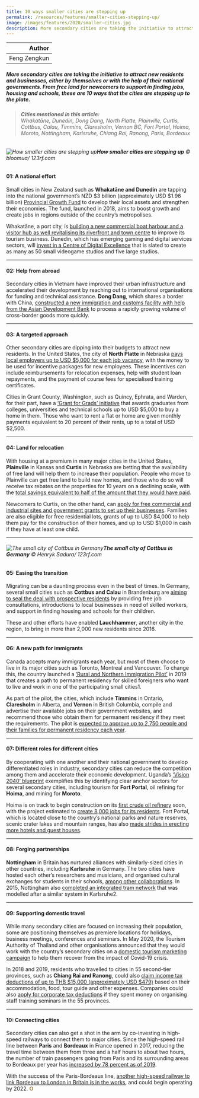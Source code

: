 ```yaml
---
title: 10 ways smaller cities are stepping up
permalink: /resources/features/smaller-cities-stepping-up/
image: /images/features/2020/smaller-cities.jpg
description: More secondary cities are taking the initiative to attract new residents and businesses, either by themselves or with the help of their national governments. From free land for newcomers to support in finding jobs, housing and schools, these are 10 ways that the cities are stepping up to the plate.
---
```


| Author |
|---:|
| Feng Zengkun |

##### More secondary cities are taking the initiative to attract new residents and businesses, either by themselves or with the help of their national governments. From free land for newcomers to support in finding jobs, housing and schools, these are 10 ways that the cities are stepping up to the plate.

> ###### **Cities mentioned in this article:** <br> Whakatāne, Dunedin, Dong Dang, North Platte, Plainville, Curtis, Cottbus, Calau, Timmins, Claresholm, Vernon BC, Fort Portal, Hoima, Moroto, Nottingham, Karlsruhe, Chiang Rai, Ranong, Paris, Bordeaux

###### ![How smaller cities are stepping up](/images/features/2020/smaller-cities.jpg/)**How smaller cities are stepping up** © bloomua/ 123rf.com

#### **01: A national effort**

Small cities in New Zealand such as **Whakatāne and Dunedin** are tapping into the national government’s NZD $3 billion (approximately USD $1.96 billion) [Provincial Growth Fund](https://www.nzherald.co.nz/nz/news/article.cfm?c_id=1&objectid=12000424) to develop their local assets and strengthen their economies. The fund, launched in 2018, aims to boost growth and create jobs in regions outside of the country’s metropolises. 

Whakatāne, a port city, is [building a new commercial boat harbour and a visitor hub as well revitalising its riverfront and town centre](https://www.growregions.govt.nz/about-us/news-and-announcements/whakatane-set-for-economic-growth/) to improve its tourism business. Dunedin, which has emerging gaming and digital services sectors, will [invest in a Centre of Digital Excellence](https://www.growregions.govt.nz/about-us/news-and-announcements/pgf-makes-dunedin-ites-happy/) that is slated to create as many as 50 small videogame studios and five large studios.   

---

#### **02: Help from abroad**

Secondary cities in Vietnam have improved their urban infrastructure and accelerated their development by reaching out to international organisations for funding and technical assistance. **Dong Dang**, which shares a border with China, [constructed a new immigration and customs facility with help from the Asian Development Bank](https://www.livablecities.info/vietnam-secondary-cities) to process a rapidly growing volume of cross-border goods more quickly.

---

#### **03: A targeted approach**

Other secondary cities are dipping into their budgets to attract new residents. In the United States, the city of **North Platte** in Nebraska [pays local employers up to USD $5,000 for each job vacancy](http://www.nparea.com/worknp), with the money to be used for incentive packages for new employees. These incentives can include reimbursements for relocation expenses, help with student loan repayments, and the payment of course fees for specialised training certificates. 

Cities in Grant County, Washington, such as Quincy, Ephrata, and Warden, for their part, have a [‘Grant for Grads’ initiative](https://givetogrant.org/grant-for-grads/) that awards graduates from colleges, universities and technical schools up to USD $5,000 to buy a home in them. Those who want to rent a flat or home are given monthly payments equivalent to 20 percent of their rents, up to a total of USD $2,500. 

---

#### **04: Land for relocation**

With housing at a premium in many major cities in the United States, **Plainville** in Kansas and **Curtis** in Nebraska are betting that the availability of free land will help them to increase their population. People who move to Plainville can get free land to build new homes, and those who do so will receive tax rebates on the properties for 10 years on a declining scale, with the [total savings equivalent to half of the amount that they would have paid](http://rookscounty.net/free_homesites).

Newcomers to Curtis, on the other hand, can [apply for free commercial and industrial sites and government grants to set up their businesses](https://www.curtisnebraska.com/copy-of-medicine-valley-economic-de). Families are also eligible for free residential lots, grants of up to USD $4,000 to help them pay for the construction of their homes, and up to USD $1,000 in cash if they have at least one child. 

---

###### ![The small city of Cottbus in Germany](/images/features/2020/cottbus.jpg/)**The small city of Cottbus in Germany** © Henryk Sadura/ 123rf.com

#### **05: Easing the transition**

Migrating can be a daunting process even in the best of times. In Germany, several small cities such as **Cottbus and Calau** in Brandenburg are [aiming to seal the deal with prospective residents](https://www.nbcnews.com/news/world/decades-after-fall-berlin-wall-east-german-towns-try-lure-n1078636) by providing free job consultations, introductions to local businesses in need of skilled workers, and support in finding housing and schools for their children. 

These and other efforts have enabled **Lauchhammer**, another city in the region, to bring in more than 2,000 new residents since 2016.

---

#### **06: A new path for immigrants**

Canada accepts many immigrants each year, but most of them choose to live in its major cities such as Toronto, Montreal and Vancouver. To change this, the country launched a [‘Rural and Northern Immigration Pilot’](https://www.canada.ca/en/immigration-refugees-citizenship/services/immigrate-canada/rural-northern-immigration-pilot.html) in 2019 that creates a path to permanent residency for skilled foreigners who want to live and work in one of the participating small cities1.

As part of the pilot, the cities, which include **Timmins** in Ontario, **Claresholm** in Alberta, and **Vernon** in British Columbia, compile and advertise their available jobs on their government websites, and recommend those who obtain them for permanent residency if they meet the requirements. The pilot is [expected to approve up to 2,750 people and their families for permanent residency each year](https://www.cicnews.com/2019/11/two-rural-and-northern-immigration-pilot-communities-now-accepting-applications-1113194.html#gs.aq15vo).

---

#### **07: Different roles for different cities**

By cooperating with one another and their national government to develop differentiated roles in industry, secondary cities can reduce the competition among them and accelerate their economic development. Uganda’s [‘Vision 2040’ blueprint](https://www.arup.com/-/media/arup/files/publications/f/future-cities-africa--uganda.pdf) exemplifies this by identifying clear anchor sectors for several secondary cities, including tourism for **Fort Portal**, oil refining for **Hoima**, and mining for **Moroto**. 

Hoima is on track to begin construction on its [first crude oil refinery](https://www.newvision.co.ug/news/1513828/uganda-eyes-oil-barrel) soon, with the project estimated to [create 8,000 jobs for its residents](https://platform.africainvestmentforum.com/projects/details/191601). Fort Portal, which is located close to the country’s national parks and nature reserves, scenic crater lakes and mountain ranges, has also [made strides in erecting more hotels and guest houses](https://www.monitor.co.ug/artsculture/Travel/Fort-Portal-eyes-tourism-city-status-/691238-4771838-lhhoc9z/index.html). 

---

#### **08: Forging partnerships**

**Nottingham** in Britain has nurtured alliances with similarly-sized cities in other countries, including **Karlsruhe** in Germany. The two cities have hosted each other’s researchers and musicians, and organised cultural exchanges for students in their schools, [among other collaborations](http://www.nottinghamkarlsruhe50.com/about/). In 2015, Nottingham also [completed an integrated tram network](http://www.mynottinghamnews.co.uk/nottinghams-extended-tram-network-will-boost-citys-economy-4/) that was modelled after a similar system in Karlsruhe2.  

---

#### **09: Supporting domestic travel**

While many secondary cities are focused on increasing their population, some are positioning themselves as premiere locations for holidays, business meetings, conferences and seminars. In May 2020, the Tourism Authority of Thailand and other organisations announced that they would work with the country’s secondary cities on a [domestic tourism marketing campaign](https://www.travelweekly-asia.com/Destination-Travel/Support-local-Thailand-to-promote-domestic-tourism-in-second-tier-cities) to help them recover from the impact of Covid-19 crisis. 

In 2018 and 2019, residents who travelled to cities in 55 second-tier provinces, such as **Chiang Rai and Ranong**, could also [claim income tax deductions of up to THB $15,000 (approximately USD $479)](https://www.bangkokpost.com/business/1663680/tax-break-for-second-tier-provinces-stays) based on their accommodation, food, tour guide and other expenses. Companies could also [apply for corporate tax deductions](https://www.nationthailand.com/Travel_log/30335871) if they spent money on organising staff training seminars in the 55 provinces. 

---

#### **10: Connecting cities** 

Secondary cities can also get a shot in the arm by co-investing in high-speed railways to connect them to major cities. Since the high-speed rail line between **Paris** and **Bordeaux** in France opened in 2017, reducing the travel time between them from three and a half hours to about two hours, the number of train passengers going from Paris and its surrounding areas to Bordeaux per year has [increased by 78 percent as of 2019](https://www.lisea.fr/wp-content/uploads/2020/06/LISEA_Activity-report-2019.pdf). 

With the success of the Paris-Bordeaux line, [another high-speed railway to link Bordeaux to London in Britain is in the works](https://www.independent.co.uk/news/world/europe/london-bordeaux-trains-high-speed-rail-france-sncf-a9381056.html), and could begin operating by 2022. **<font color="#967942">O</font>**
